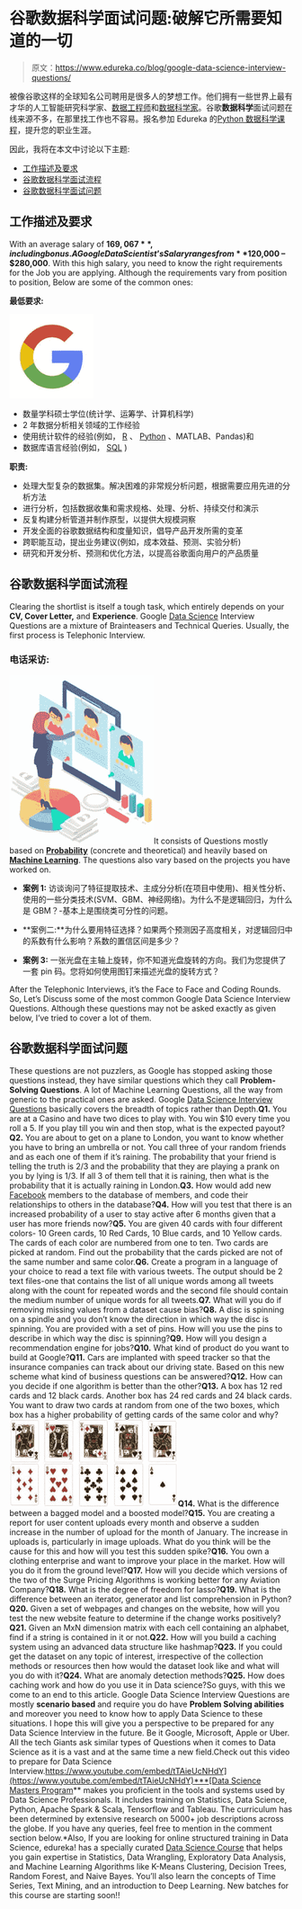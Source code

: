 # 谷歌数据科学面试问题:破解它所需要知道的一切

> 原文：<https://www.edureka.co/blog/google-data-science-interview-questions/>

被像谷歌这样的全球知名公司聘用是很多人的梦想工作。他们拥有一些世界上最有才华的人工智能研究科学家、[数据工程师](https://www.edureka.co/blog/big-data-engineer-skills/)和[数据科学家](https://www.edureka.co/blog/who-is-a-data-scientist/)。谷歌**数据科学**面试问题在线来源不多，在那里找工作也不容易。报名参加 Edureka 的[Python 数据科学课程](https://www.edureka.co/data-science-python-certification-course)，提升您的职业生涯。

因此，我将在本文中讨论以下主题:

*   [工作描述及要求](#jd-requirements)
*   [谷歌数据科学面试流程](#interview-process)
*   [谷歌数据科学面试问题](#interview-questions)

## **工作描述及要求**

With an average salary of **$169,067**, including bonus. A Google Data Scientist’s Salary ranges from **$120,000 – $280,000**. With this high salary, you need to know the right requirements for the Job you are applying. Although the requirements vary from position to position, Below are some of the common ones:

**最低要求:**

![google](img/8be878eef25cead6a2ff82d367a0db70.png)

*   数量学科硕士学位(统计学、运筹学、计算机科学)
*   2 年数据分析相关领域的工作经验
*   使用统计软件的经验(例如， [R](https://www.edureka.co/blog/r-tutorial/) 、 [Python](https://www.edureka.co/blog/python-tutorial/) 、MATLAB、Pandas)和
*   数据库语言经验(例如， [SQL](https://www.edureka.co/blog/mysql-tutorial/) )

**职责:**

*   处理大型复杂的数据集。解决困难的非常规分析问题，根据需要应用先进的分析方法
*   进行分析，包括数据收集和需求规格、处理、分析、持续交付和演示
*   反复构建分析管道并制作原型，以提供大规模洞察
*   开发全面的谷歌数据结构和度量知识，倡导产品开发所需的变革
*   跨职能互动，提出业务建议(例如，成本效益、预测、实验分析)
*   研究和开发分析、预测和优化方法，以提高谷歌面向用户的产品质量

## **谷歌数据科学面试流程**

Clearing the shortlist is itself a tough task, which entirely depends on your **CV, Cover Letter,** and **Experience**. Google [Data Science](https://www.edureka.co/blog/what-is-data-science/) Interview Questions are a mixture of Brainteasers and Technical Queries. Usually, the first process is Telephonic Interview.

### **电话采访:**

![interview-Google-Data-Science-Interview-Questions](img/65dcc7cd79be46146954dbc7c54b4149.png)It consists of Questions mostly based on [**Probability**](https://www.edureka.co/blog/math-and-statistics-for-data-science/) (concrete and theoretical) and heavily based on [**Machine Learning**](https://www.edureka.co/blog/introduction-to-machine-learning/). The questions also vary based on the projects you have worked on.

*   **案例 1:** 访谈询问了特征提取技术、主成分分析(在项目中使用)、相关性分析、使用的一些分类技术(SVM、GBM、神经网络)。为什么不是逻辑回归，为什么是 GBM？-基本上是围绕类可分性的问题。

*   **案例二:**为什么要用特征选择？如果两个预测因子高度相关，对逻辑回归中的系数有什么影响？系数的置信区间是多少？

*   **案例 3:** 一张光盘在主轴上旋转，你不知道光盘旋转的方向。我们为您提供了一套 pin 码。您将如何使用图钉来描述光盘的旋转方式？

After the Telephonic Interviews, it’s the Face to Face and Coding Rounds. So, Let’s Discuss some of the most common Google Data Science Interview Questions. Although these questions may not be asked exactly as given below, I’ve tried to cover a lot of them.

## **谷歌数据科学面试问题**

These questions are not puzzlers, as Google has stopped asking those questions instead, they have similar questions which they call **Problem-Solving Questions**. A lot of Machine Learning Questions, all the way from generic to the practical ones are asked. Google [Data Science Interview Questions](https://www.edureka.co/blog/data-science-interview-questions/) basically covers the breadth of topics rather than Depth.**Q1.** You are at a Casino and have two dices to play with. You win $10 every time you roll a 5\. If you play till you win and then stop, what is the expected payout?**Q2.** You are about to get on a plane to London, you want to know whether you have to bring an umbrella or not. You call three of your random friends and as each one of them if it’s raining. The probability that your friend is telling the truth is 2/3 and the probability that they are playing a prank on you by lying is 1/3\. If all 3 of them tell that it is raining, then what is the probability that it is actually raining in London.**Q3.** How would add new [Facebook](https://www.facebook.com/) members to the database of members, and code their relationships to others in the database?**Q4.** How will you test that there is an increased probability of a user to stay active after 6 months given that a user has more friends now?**Q5.** You are given 40 cards with four different colors- 10 Green cards, 10 Red Cards, 10 Blue cards, and 10 Yellow cards. The cards of each color are numbered from one to ten. Two cards are picked at random. Find out the probability that the cards picked are not of the same number and same color.**Q6.** Create a program in a language of your choice to read a text file with various tweets. The output should be 2 text files-one that contains the list of all unique words among all tweets along with the count for repeated words and the second file should contain the medium number of unique words for all tweets.**Q7.** What will you do if removing missing values from a dataset cause bias?**Q8.** A disc is spinning on a spindle and you don’t know the direction in which way the disc is spinning. You are provided with a set of pins. How will you use the pins to describe in which way the disc is spinning?**Q9.** How will you design a recommendation engine for jobs?**Q10.** What kind of product do you want to build at Google?**Q11.** Cars are implanted with speed tracker so that the insurance companies can track about our driving state. Based on this new scheme what kind of business questions can be answered?**Q12.** How can you decide if one algorithm is better than the other?**Q13.** A box has 12 red cards and 12 black cards. Another box has 24 red cards and 24 black cards. You want to draw two cards at random from one of the two boxes, which box has a higher probability of getting cards of the same color and why?![playing-cards-google-data-science-interview-questions](img/f5a70a4d1343b4e5f67e2ed0a8804406.png)**Q14.** What is the difference between a bagged model and a boosted model?**Q15.** You are creating a report for user content uploads every month and observe a sudden increase in the number of upload for the month of January. The increase in uploads is, particularly in image uploads. What do you think will be the cause for this and how will you test this sudden spike?**Q16.** You own a clothing enterprise and want to improve your place in the market. How will you do it from the ground level?**Q17.** How will you decide which versions of the two of the Surge Pricing Algorithms is working better for any Aviation Company?**Q18.** What is the degree of freedom for lasso?**Q19.** What is the difference between an iterator, generator and list comprehension in Python?**Q20.** Given a set of webpages and changes on the website, how will you test the new website feature to determine if the change works positively?**Q21.** Given an MxN dimension matrix with each cell containing an alphabet, find if a string is contained in it or not.**Q22.** How will you build a caching system using an advanced data structure like hashmap?**Q23.** If you could get the dataset on any topic of interest, irrespective of the collection methods or resources then how would the dataset look like and what will you do with it?**Q24.** What are anomaly detection methods?**Q25.** How does caching work and how do you use it in Data science?So guys, with this we come to an end to this article. Google Data Science Interview Questions are mostly **scenario based** and require you do have **Problem Solving abilities** and moreover you need to know how to apply Data Science to these situations. I hope this will give you a perspective to be prepared for any Data Science Interview in the future. Be it Google, Microsoft, Apple or Uber. All the tech Giants ask similar types of Questions when it comes to Data Science as it is a vast and at the same time a new field.Check out this video to prepare for Data Science Interview.[https://www.youtube.com/embed/tTAieUcNHdY](https://www.youtube.com/embed/tTAieUcNHdY)***[Data Science Masters Program](https://www.edureka.co/masters-program/data-scientist-certification)** makes you proficient in the tools and systems used by Data Science Professionals. It includes training on Statistics, Data Science, Python, Apache Spark & Scala, Tensorflow and Tableau. The curriculum has been determined by extensive research on 5000+ job descriptions across the globe. If you have any queries, feel free to mention in the comment section below.*Also, If you are looking for online structured training in Data Science, edureka! has a specially curated [Data Science Course](https://www.edureka.co/executive-programs/advanced-program-data-science-course-iitg) that helps you gain expertise in Statistics, Data Wrangling, Exploratory Data Analysis, and Machine Learning Algorithms like K-Means Clustering, Decision Trees, Random Forest, and Naive Bayes. You’ll also learn the concepts of Time Series, Text Mining, and an introduction to Deep Learning. New batches for this course are starting soon!!